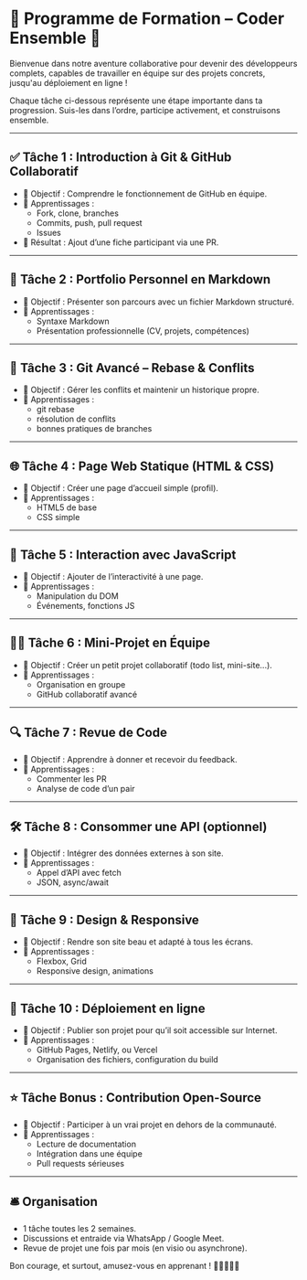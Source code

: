 # 📘 Programme de Formation – Coder Ensemble 🚀

Bienvenue dans notre aventure collaborative pour devenir des développeurs complets, capables de travailler en équipe sur des projets concrets, jusqu'au déploiement en ligne !

Chaque tâche ci-dessous représente une étape importante dans ta progression. Suis-les dans l’ordre, participe activement, et construisons ensemble.

---

## ✅ Tâche 1 : Introduction à Git & GitHub Collaboratif
- 🔧 Objectif : Comprendre le fonctionnement de GitHub en équipe.
- 📘 Apprentissages :
  - Fork, clone, branches
  - Commits, push, pull request
  - Issues
- 🎯 Résultat : Ajout d’une fiche participant via une PR.

---

## 🧾 Tâche 2 : Portfolio Personnel en Markdown
- 🔧 Objectif : Présenter son parcours avec un fichier Markdown structuré.
- 📘 Apprentissages :
  - Syntaxe Markdown
  - Présentation professionnelle (CV, projets, compétences)

---

## 🔀 Tâche 3 : Git Avancé – Rebase & Conflits
- 🔧 Objectif : Gérer les conflits et maintenir un historique propre.
- 📘 Apprentissages :
  - git rebase
  - résolution de conflits
  - bonnes pratiques de branches

---

## 🌐 Tâche 4 : Page Web Statique (HTML & CSS)
- 🔧 Objectif : Créer une page d’accueil simple (profil).
- 📘 Apprentissages :
  - HTML5 de base
  - CSS simple

---

## 🧠 Tâche 5 : Interaction avec JavaScript
- 🔧 Objectif : Ajouter de l’interactivité à une page.
- 📘 Apprentissages :
  - Manipulation du DOM
  - Événements, fonctions JS

---

## 👨‍💻 Tâche 6 : Mini-Projet en Équipe
- 🔧 Objectif : Créer un petit projet collaboratif (todo list, mini-site...).
- 📘 Apprentissages :
  - Organisation en groupe
  - GitHub collaboratif avancé

---

## 🔍 Tâche 7 : Revue de Code
- 🔧 Objectif : Apprendre à donner et recevoir du feedback.
- 📘 Apprentissages :
  - Commenter les PR
  - Analyse de code d’un pair

---

## 🛠️ Tâche 8 : Consommer une API (optionnel)
- 🔧 Objectif : Intégrer des données externes à son site.
- 📘 Apprentissages :
  - Appel d’API avec fetch
  - JSON, async/await

---

## 🎨 Tâche 9 : Design & Responsive
- 🔧 Objectif : Rendre son site beau et adapté à tous les écrans.
- 📘 Apprentissages :
  - Flexbox, Grid
  - Responsive design, animations

---

## 🚀 Tâche 10 : Déploiement en ligne
- 🔧 Objectif : Publier son projet pour qu’il soit accessible sur Internet.
- 📘 Apprentissages :
  - GitHub Pages, Netlify, ou Vercel
  - Organisation des fichiers, configuration du build

---

## ⭐ Tâche Bonus : Contribution Open-Source
- 🔧 Objectif : Participer à un vrai projet en dehors de la communauté.
- 📘 Apprentissages :
  - Lecture de documentation
  - Intégration dans une équipe
  - Pull requests sérieuses

---

## 🛎️ Organisation
- 1 tâche toutes les 2 semaines.
- Discussions et entraide via WhatsApp / Google Meet.
- Revue de projet une fois par mois (en visio ou asynchrone).

Bon courage, et surtout, amusez-vous en apprenant ! 👨‍💻👩‍💻✨
